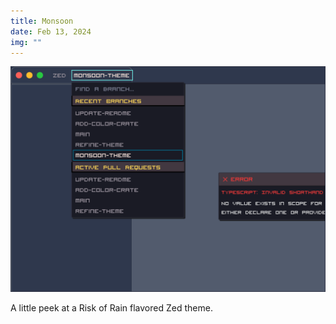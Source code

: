 ```yaml
---
title: Monsoon
date: Feb 13, 2024
img: ""
---
```


![](./monsoon.png)

A little peek at a Risk of Rain flavored Zed theme.
